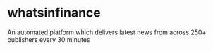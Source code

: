# whatsinfinance
An automated platform which delivers latest news from across 250+ publishers every 30 minutes
